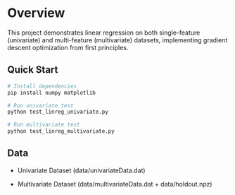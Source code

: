 # Overview
This project demonstrates linear regression on both single-feature (univariate) and multi-feature (multivariate) datasets, implementing gradient descent optimization from first principles.

## Quick Start

```bash
# Install dependencies
pip install numpy matplotlib

# Run univariate test 
python test_linreg_univariate.py

# Run multivariate test
python test_linreg_multivariate.py
```

## Data
- Univariate Dataset (data/univariateData.dat)

- Multivariate Dataset (data/multivariateData.dat + data/holdout.npz)